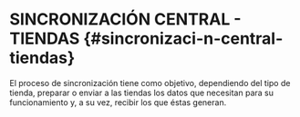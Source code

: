 # SINCRONIZACIÓN CENTRAL - TIENDAS {#sincronizaci-n-central-tiendas}

El proceso de sincronización tiene como objetivo, dependiendo del tipo de tienda, preparar o enviar a las tiendas los datos que necesitan para su funcionamiento y, a su vez, recibir los que éstas generan.